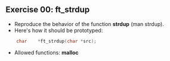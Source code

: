## Exercise 00: ft_strdup
- Reproduce the behavior of the function __strdup__ (man strdup).
- Here's how it should be prototyped:
```C
	char	*ft_strdup(char *src);
```
- Allowed functions: __malloc__
